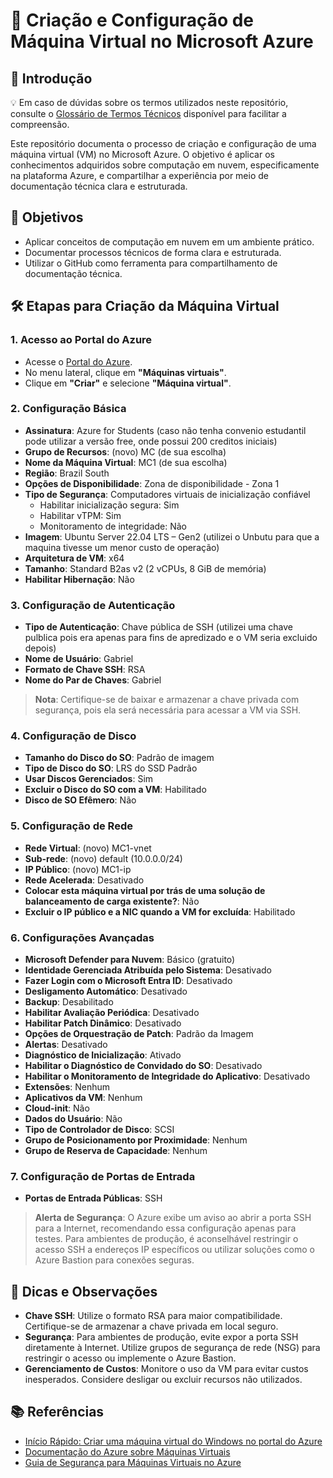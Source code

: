# 🚀 Criação e Configuração de Máquina Virtual no Microsoft Azure

## 📌 Introdução

💡 Em caso de dúvidas sobre os termos utilizados neste repositório, consulte o [Glossário de Termos Técnicos](glossario.md) disponível para facilitar a compreensão.

Este repositório documenta o processo de criação e configuração de uma máquina virtual (VM) no Microsoft Azure. O objetivo é aplicar os conhecimentos adquiridos sobre computação em nuvem, especificamente na plataforma Azure, e compartilhar a experiência por meio de documentação técnica clara e estruturada.

## 🎯 Objetivos

- Aplicar conceitos de computação em nuvem em um ambiente prático.
- Documentar processos técnicos de forma clara e estruturada.
- Utilizar o GitHub como ferramenta para compartilhamento de documentação técnica.

## 🛠️ Etapas para Criação da Máquina Virtual

### 1. Acesso ao Portal do Azure

- Acesse o [Portal do Azure](https://portal.azure.com/).
- No menu lateral, clique em **"Máquinas virtuais"**.
- Clique em **"Criar"** e selecione **"Máquina virtual"**.

### 2. Configuração Básica

- **Assinatura**: Azure for Students (caso não tenha convenio estudantil pode utilizar a versão free, onde possui 200 creditos iniciais)
- **Grupo de Recursos**: (novo) MC (de sua escolha)
- **Nome da Máquina Virtual**: MC1 (de sua escolha)
- **Região**: Brazil South
- **Opções de Disponibilidade**: Zona de disponibilidade - Zona 1
- **Tipo de Segurança**: Computadores virtuais de inicialização confiável
  - Habilitar inicialização segura: Sim
  - Habilitar vTPM: Sim
  - Monitoramento de integridade: Não
- **Imagem**: Ubuntu Server 22.04 LTS – Gen2 (utilizei o Unbutu para que a maquina tivesse um menor custo de operação)
- **Arquitetura de VM**: x64
- **Tamanho**: Standard B2as v2 (2 vCPUs, 8 GiB de memória)
- **Habilitar Hibernação**: Não

### 3. Configuração de Autenticação

- **Tipo de Autenticação**: Chave pública de SSH (utilizei uma chave pulblica pois era apenas para fins de apredizado e o VM seria excluido depois)
- **Nome de Usuário**: Gabriel
- **Formato de Chave SSH**: RSA
- **Nome do Par de Chaves**: Gabriel

> **Nota**: Certifique-se de baixar e armazenar a chave privada com segurança, pois ela será necessária para acessar a VM via SSH.

### 4. Configuração de Disco

- **Tamanho do Disco do SO**: Padrão de imagem
- **Tipo de Disco do SO**: LRS do SSD Padrão
- **Usar Discos Gerenciados**: Sim
- **Excluir o Disco do SO com a VM**: Habilitado
- **Disco de SO Efêmero**: Não

### 5. Configuração de Rede

- **Rede Virtual**: (novo) MC1-vnet
- **Sub-rede**: (novo) default (10.0.0.0/24)
- **IP Público**: (novo) MC1-ip
- **Rede Acelerada**: Desativado
- **Colocar esta máquina virtual por trás de uma solução de balanceamento de carga existente?**: Não
- **Excluir o IP público e a NIC quando a VM for excluída**: Habilitado

### 6. Configurações Avançadas

- **Microsoft Defender para Nuvem**: Básico (gratuito)
- **Identidade Gerenciada Atribuída pelo Sistema**: Desativado
- **Fazer Login com o Microsoft Entra ID**: Desativado
- **Desligamento Automático**: Desativado
- **Backup**: Desabilitado
- **Habilitar Avaliação Periódica**: Desativado
- **Habilitar Patch Dinâmico**: Desativado
- **Opções de Orquestração de Patch**: Padrão da Imagem
- **Alertas**: Desativado
- **Diagnóstico de Inicialização**: Ativado
- **Habilitar o Diagnóstico de Convidado do SO**: Desativado
- **Habilitar o Monitoramento de Integridade do Aplicativo**: Desativado
- **Extensões**: Nenhum
- **Aplicativos da VM**: Nenhum
- **Cloud-init**: Não
- **Dados do Usuário**: Não
- **Tipo de Controlador de Disco**: SCSI
- **Grupo de Posicionamento por Proximidade**: Nenhum
- **Grupo de Reserva de Capacidade**: Nenhum

### 7. Configuração de Portas de Entrada

- **Portas de Entrada Públicas**: SSH

> **Alerta de Segurança**: O Azure exibe um aviso ao abrir a porta SSH para a Internet, recomendando essa configuração apenas para testes. Para ambientes de produção, é aconselhável restringir o acesso SSH a endereços IP específicos ou utilizar soluções como o Azure Bastion para conexões seguras.


## 🧠 Dicas e Observações

- **Chave SSH**: Utilize o formato RSA para maior compatibilidade. Certifique-se de armazenar a chave privada em local seguro.
- **Segurança**: Para ambientes de produção, evite expor a porta SSH diretamente à Internet. Utilize grupos de segurança de rede (NSG) para restringir o acesso ou implemente o Azure Bastion.
- **Gerenciamento de Custos**: Monitore o uso da VM para evitar custos inesperados. Considere desligar ou excluir recursos não utilizados.

## 📚 Referências

- [Início Rápido: Criar uma máquina virtual do Windows no portal do Azure](https://learn.microsoft.com/pt-br/azure/virtual-machines/windows/quick-create-portal)
- [Documentação do Azure sobre Máquinas Virtuais](https://learn.microsoft.com/pt-br/azure/virtual-machines/)
- [Guia de Segurança para Máquinas Virtuais no Azure](https://learn.microsoft.com/pt-br/azure/security/fundamentals/virtual-machines-overview)

